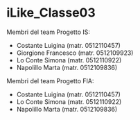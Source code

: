 # iLike_Classe03
Membri del team Progetto IS:
- Costante Luigina (matr. 0512110457)
- Giorgione Francesco (matr. 0512109923)
- Lo Conte Simona (matr. 0512110922)
- Napolillo Marta (matr. 0512109836)


Membri del team Progetto FIA:
- Costante Luigina (matr. 0512110457)
- Lo Conte Simona (matr. 0512110922)
- Napolillo Marta (matr. 0512109836)
